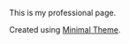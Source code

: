 This is my professional page.

Created using [Minimal Theme](https://pages-themes.github.io/minimal/).
